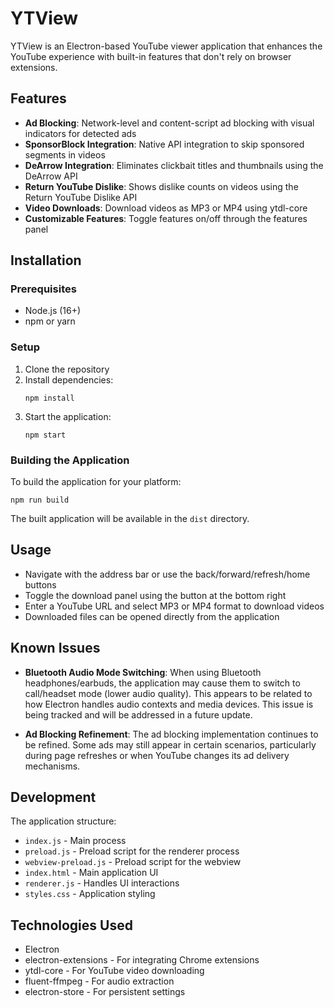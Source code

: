 # YTView

YTView is an Electron-based YouTube viewer application that enhances the YouTube experience with built-in features that don't rely on browser extensions.

## Features

- **Ad Blocking**: Network-level and content-script ad blocking with visual indicators for detected ads
- **SponsorBlock Integration**: Native API integration to skip sponsored segments in videos
- **DeArrow Integration**: Eliminates clickbait titles and thumbnails using the DeArrow API
- **Return YouTube Dislike**: Shows dislike counts on videos using the Return YouTube Dislike API
- **Video Downloads**: Download videos as MP3 or MP4 using ytdl-core
- **Customizable Features**: Toggle features on/off through the features panel

## Installation

### Prerequisites

- Node.js (16+)
- npm or yarn

### Setup

1. Clone the repository
2. Install dependencies:
   ```
   npm install
   ```
3. Start the application:
   ```
   npm start
   ```

### Building the Application

To build the application for your platform:

```
npm run build
```

The built application will be available in the `dist` directory.

## Usage

- Navigate with the address bar or use the back/forward/refresh/home buttons
- Toggle the download panel using the button at the bottom right
- Enter a YouTube URL and select MP3 or MP4 format to download videos
- Downloaded files can be opened directly from the application

## Known Issues

- **Bluetooth Audio Mode Switching**: When using Bluetooth headphones/earbuds, the application may cause them to switch to call/headset mode (lower audio quality). This appears to be related to how Electron handles audio contexts and media devices. This issue is being tracked and will be addressed in a future update.

- **Ad Blocking Refinement**: The ad blocking implementation continues to be refined. Some ads may still appear in certain scenarios, particularly during page refreshes or when YouTube changes its ad delivery mechanisms.

## Development

The application structure:

- `index.js` - Main process
- `preload.js` - Preload script for the renderer process
- `webview-preload.js` - Preload script for the webview
- `index.html` - Main application UI
- `renderer.js` - Handles UI interactions
- `styles.css` - Application styling

## Technologies Used

- Electron
- electron-extensions - For integrating Chrome extensions
- ytdl-core - For YouTube video downloading
- fluent-ffmpeg - For audio extraction
- electron-store - For persistent settings
